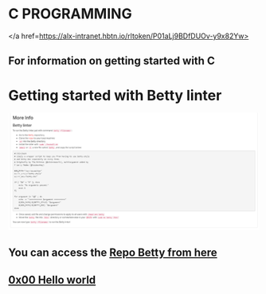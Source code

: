 # C PROGRAMMING

</a href=https://alx-intranet.hbtn.io/rltoken/P01aLj9BDfDUOv-y9x82Yw>
    <h2>For information on getting started with C</h2>
</a>

# Getting started with Betty linter

![Screenshot](./0x00-hello_world/assets/betty.png)

<h2>
    You can access the <a href=https://github.com/holbertonschool/Betty>Repo Betty from here</a>
</h2>

<h2><a href=https://github.com/osala-eng/alx-low_level_programming/tree/master/0x00-hello_world>0x00 Hello world</a></h2>
